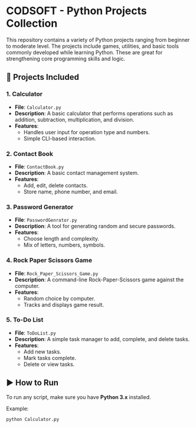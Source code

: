 # CODSOFT - Python Projects Collection

This repository contains a variety of Python projects ranging from beginner to moderate level. The projects include games, utilities, and basic tools commonly developed while learning Python. These are great for strengthening core programming skills and logic.

## 📁 Projects Included

### 1. Calculator
- **File**: `Calculator.py`
- **Description**: A basic calculator that performs operations such as addition, subtraction, multiplication, and division.
- **Features**:
  - Handles user input for operation type and numbers.
  - Simple CLI-based interaction.

### 2. Contact Book
- **File**: `ContactBook.py`
- **Description**: A basic contact management system.
- **Features**:
  - Add, edit, delete contacts.
  - Store name, phone number, and email.

### 3. Password Generator
- **File**: `PasswordGenrator.py`
- **Description**: A tool for generating random and secure passwords.
- **Features**:
  - Choose length and complexity.
  - Mix of letters, numbers, symbols.

### 4. Rock Paper Scissors Game
- **File**: `Rock_Paper_Scissors_Game.py`
- **Description**: A command-line Rock-Paper-Scissors game against the computer.
- **Features**:
  - Random choice by computer.
  - Tracks and displays game result.

### 5. To-Do List
- **File**: `ToDoList.py`
- **Description**: A simple task manager to add, complete, and delete tasks.
- **Features**:
  - Add new tasks.
  - Mark tasks complete.
  - Delete or view tasks.

## ▶️ How to Run

To run any script, make sure you have **Python 3.x** installed.

Example:
```bash
python Calculator.py

